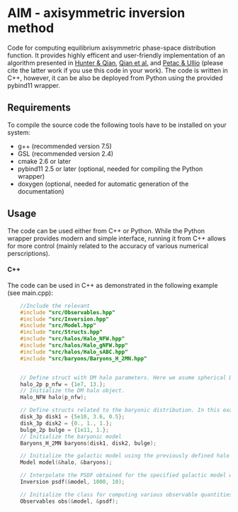 # AIM - axisymmetric inversion method

Code for computing equilibrium axisymmetric phase-space distribution function. It provides highly efficent and user-friendly implementation of an algorithm presented in [Hunter \& Qian](https://academic.oup.com/mnras/article/262/2/401/1161204), [Qian et al.](https://academic.oup.com/mnras/article/274/2/602/2896126) and [Petac \& Ullio](https://journals.aps.org/prd/abstract/10.1103/PhysRevD.99.043003) (please cite the latter work if you use this code in your work). The code is written in C++, however, it can be also be deployed from Python using the provided pybind11 wrapper.

## Requirements

To compile the source code the following tools have to be installed on your system:
* g++ (recommended version 7.5)
* GSL (recommended version 2.4)
* cmake 2.6 or later
* pybind11 2.5 or later (optional, needed for compiling the Python wrapper)
* doxygen (optional, needed for automatic generation of the documentation)

## Usage

The code can be used either from C++ or Python. While the Python wrapper provides modern and simple interface, running it from C++ allows for more control (mainly related to the accuracy of various numerical perscriptions).

#### C++

The code can be used in C++ as demonstrated in the following example (see main.cpp):


```C++
    //Include the relevant 
    #include "src/Observables.hpp"
    #include "src/Inversion.hpp"
    #include "src/Model.hpp"
    #include "src/Structs.hpp"
    #include "src/halos/Halo_NFW.hpp"
    #include "src/halos/Halo_gNFW.hpp"
    #include "src/halos/Halo_sABC.hpp"
    #include "src/baryons/Baryons_H_2MN.hpp"


    // Define struct with DM halo parameters. Here we asume spherical DM density profile with density 1e7 M_sol / kpc^3 and scale density of 13 kpc.
    halo_2p p_nfw = {1e7, 13.};
    // Initialize the DM halo object.
    Halo_NFW halo(p_nfw);

    // Define structs related to the baryonic distribution. In this example we assume a model consisting of tow Myiamoto-Nagai disks and a spherical Hernquist bulge.
    disk_3p disk1 = {5e10, 3.6, 0.5};
    disk_3p disk2 = {0., 1., 1.};
    bulge_2p bulge = {1e11, 1.};
    // Initialize the baryonic model
    Baryons_H_2MN baryons(disk1, disk2, bulge);

    // Initialize the galactic model using the previously defined halo and baryons
    Model model(&halo, &baryons);

    // Interpolate the PSDF obtained for the specified galactic model with given number of relative energy and angular momentum points
    Inversion psdf(&model, 1000, 10);

    // Initialize the class for computing various observable quantities from the PSDF (namely DM density and various projections of the velocity distribution)
    Observables obs(&model, &psdf);
```
